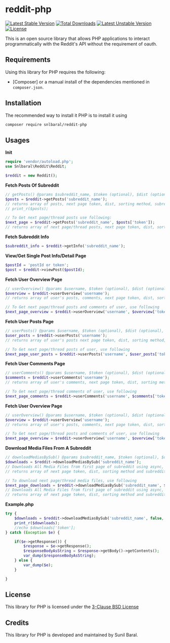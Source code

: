 # reddit-php

[![Latest Stable Version](https://poser.pugx.org/snlbaral/reddit-php/v)](//packagist.org/packages/snlbaral/reddit-php) [![Total Downloads](https://poser.pugx.org/snlbaral/reddit-php/downloads)](//packagist.org/packages/snlbaral/reddit-php) [![Latest Unstable Version](https://poser.pugx.org/snlbaral/reddit-php/v/unstable)](//packagist.org/packages/snlbaral/reddit-php) [![License](https://poser.pugx.org/snlbaral/reddit-php/license)](//packagist.org/packages/snlbaral/reddit-php)


This is an open source library that allows PHP applications to interact programmatically with the Reddit's API without the requirement of oauth.


Requirements
------------

Using this library for PHP requires the following:

* [Composer] or a manual install of the dependencies mentioned in
  `composer.json`.


Installation
------------

The recommended way to install it PHP is to install it using

```sh
composer require snlbaral/reddit-php
```



Usages
----------

**Init**
```php
require 'vendor/autoload.php';
use Snlbaral\Reddit\Reddit;

$reddit = new Reddit();
```


**Fetch Posts Of Subreddit**
```php
// getPosts() @params $subreddit_name, $token (optional), $dist (optional), $sort (optional)
$posts = $reddit->getPosts('subreddit_name');
// returns array of posts, next page token, dist, sorting method, subreddit name
// print_r($posts);

// To Get next page/thread posts use following:
$next_page = $reddit->getPosts('subreddit_name', $posts['token']);
// returns array of next page/thread posts, next page token, dist, sorting method, subreddit name
```


**Fetch Subreddit Info**
```php
$subreddit_info = $reddit->getInfo('subreddit_name');
```


**View/Get Single Post Info/Detail Page**
```php
$postId = 'postId or token';
$post = $reddit->viewPost($postId);
```


**Fetch User Overview Page**
```php
// userOverview() @params $username, $token (optional), $dist (optional), $sort (optional)
$overview = $reddit->userOverview('username');
// returns array of user's posts, comments, next page token, dist, sorting method, username

// To Get next page/thread posts and comments of user, use following
$next_page_overview = $reddit->userOverview('username', $overview['token']);
```


**Fetch User Posts Page**
```php
// userPosts() @params $username, $token (optional), $dist (optional), $sort (optional)
$user_posts = $reddit->userPosts('username');
// returns array of user's posts next page token, dist, sorting method, username

// To Get next page/thread posts of user, use following
$next_page_user_posts = $reddit->userPosts('username', $user_posts['token']);
```


**Fetch User Comments Page**
```php
// userComments() @params $username, $token (optional), $dist (optional), $sort (optional)
$comments = $reddit->userComments('username');
// returns array of user's comments, next page token, dist, sorting method, username

// To Get next page/thread comments of user, use following
$next_page_comments = $reddit->userComments('username', $comments['token']);
```


**Fetch User Overview Page**
```php
// userOverview() @params $username, $token (optional), $dist (optional), $sort (optional)
$overview = $reddit->userOverview('username');
// returns array of user's posts, comments, next page token, dist, sorting method, username

// To Get next page/thread posts and comments of user, use following
$next_page_overview = $reddit->userOverview('username', $overview['token']);
```


**Download Media Files From A Subreddit**
```php
// downloadMediasBySub() @params $subreddit_name, $token (optional), $dist (optional), $sort (optional), $dir (optional)
$downloads = $reddit->downloadMediasBySub('subreddit_name');
// Downloads All Media Files from first page of subreddit using async, saves in $dir location
// returns array of next page token, dist, sorting method and subreddit name

// To download next page/thread media files, use following
$next_page_downloads = $reddit->downloadMediasBySub('subreddit_name', $downloads['token']);
// Downloads All Media Files from first page of subreddit using async, saves in $dir location
// returns array of next page token, dist, sorting method and subreddit name
```


**Example.php**

```php
try {
	$downloads = $reddit->downloadMediasBySub('subreddit_name', false, 25, 'new', 'mydownloads');
	print_r($downloads);
	//echo $downloads['token'];
} catch (Exception $e) {

	if($e->getResponse()) {
		$response = $e->getResponse();
	    $responseBodyAsString = $response->getBody()->getContents();
		var_dump($responseBodyAsString);
	} else {
		var_dump($e);
	}

}
```


License
-------

This library for PHP is licensed under the <a href="https://opensource.org/licenses/BSD-3-Clause">3-Clause
BSD License</a>

Credits
-------

This library for PHP is developed and maintained by Sunil Baral.
